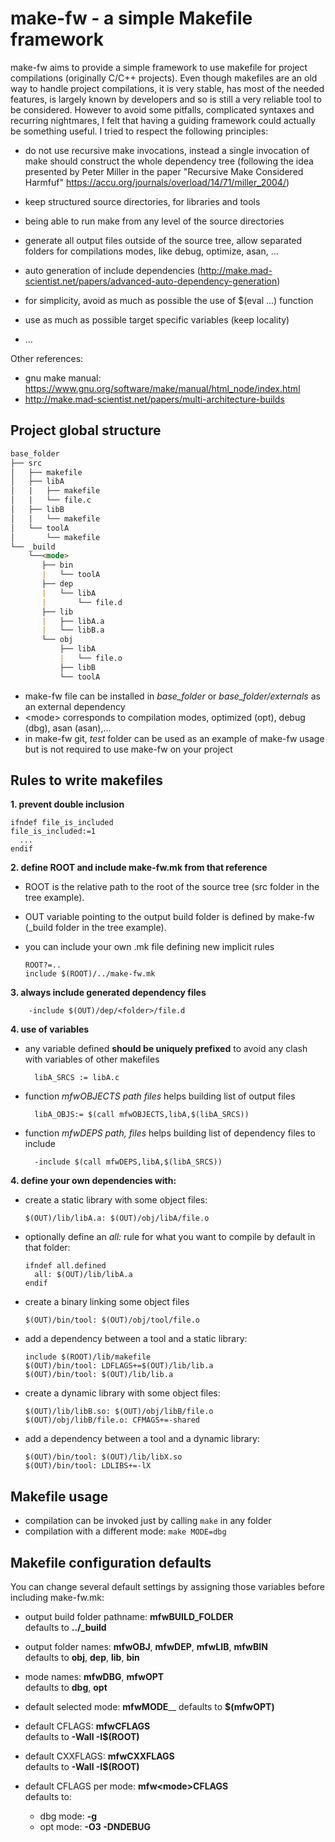 # make-fw - a simple Makefile framework

make-fw aims to provide a simple framework to use makefile for project
compilations (originally C/C++ projects). Even though makefiles are an old way
to handle project compilations, it is very stable, has most of the needed
features, is largely known by developers and so is still a very reliable tool to
be considered. However to avoid some pitfalls, complicated syntaxes and
recurring nightmares, I felt that having a guiding framework could actually be
something useful. I tried to respect the following principles:

- do not use recursive make invocations, instead a single invocation of make
  should construct the whole dependency tree (following the idea presented by
  Peter Miller in the paper "Recursive Make Considered Harmfuf"
  https://accu.org/journals/overload/14/71/miller_2004/)

- keep structured source directories, for libraries and tools

- being able to run make from any level of the source directories

- generate all output files outside of the source tree, allow separated folders
  for compilations modes, like debug, optimize, asan, ...

- auto generation of include dependencies
  (http://make.mad-scientist.net/papers/advanced-auto-dependency-generation)

- for simplicity, avoid as much as possible the use of $(eval ...) function

- use as much as possible target specific variables (keep locality)

- ...

Other references:
-  gnu make manual: https://www.gnu.org/software/make/manual/html_node/index.html
-  http://make.mad-scientist.net/papers/multi-architecture-builds




## Project global structure


```md
base_folder
├── src
│   ├── makefile
│   ├── libA
│   |   ├── makefile
│   |   └── file.c
│   ├── libB
│   |   └── makefile
│   └── toolA
│       └── makefile
└── _build
    └──<mode>
       ├── bin
       |   └── toolA
       ├── dep
       |   └── libA
       |       └── file.d
       ├── lib
       |   ├── libA.a
       |   └── libB.a
       └── obj
           ├── libA
           |   └── file.o
           ├── libB
           └── toolA
```

- make-fw file can be installed in *base_folder* or *base_folder/externals* as an external dependency
- \<mode\> corresponds to compilation modes, optimized (opt), debug (dbg), asan (asan),...
- in make-fw git, *test* folder can be used as an example of make-fw usage but is not required to use make-fw on your project


## Rules to write makefiles

**1. prevent double inclusion** 

    ifndef file_is_included
    file_is_included:=1
      ...
    endif


**2. define ROOT and include make-fw.mk from that reference**
  - ROOT is the relative path to the root of the source tree (src folder in the tree example).
  - OUT variable pointing to the output build folder is defined by make-fw (_build folder in the tree example).
  - you can include your own .mk file defining new implicit rules

        ROOT?=..
        include $(ROOT)/../make-fw.mk

**3. always include generated dependency files**

        -include $(OUT)/dep/<folder>/file.d
		
**4. use of variables**

  - any variable defined **should be uniquely prefixed** to avoid any clash with variables of other makefiles

	      libA_SRCS := libA.c

  - function *mfwOBJECTS path files* helps building list of output files
  
		  libA_OBJS:= $(call mfwOBJECTS,libA,$(libA_SRCS))
		  
  - function *mfwDEPS path, files* helps building list of dependency files to include
  
		  -include $(call mfwDEPS,libA,$(libA_SRCS))
		  		
**4. define your own dependencies with:**

  - create a static library with some object files:

        $(OUT)/lib/libA.a: $(OUT)/obj/libA/file.o

  - optionally define an *all:* rule for what you want to compile by default in that folder:
  
        ifndef all.defined
          all: $(OUT)/lib/libA.a
        endif

  - create a binary linking some object files
  
        $(OUT)/bin/tool: $(OUT)/obj/tool/file.o
	
  - add a dependency between a tool and a static library:

        include $(ROOT)/lib/makefile
        $(OUT)/bin/tool: LDFLAGS+=$(OUT)/lib/lib.a
        $(OUT)/bin/tool: $(OUT)/lib/lib.a
        
  - create a dynamic library with some object files:

        $(OUT)/lib/libB.so: $(OUT)/obj/libB/file.o
        $(OUT)/obj/libB/file.o: CFMAGS+=-shared

  - add a dependency between a tool and a dynamic library:
  
        $(OUT)/bin/tool: $(OUT)/lib/libX.so
		$(OUT)/bin/tool: LDLIBS+=-lX
		
		
## Makefile usage

- compilation can be invoked just by calling ``make`` in any folder
- compilation with a different mode: ``make MODE=dbg``

## Makefile configuration defaults

You can change several default settings by assigning those variables before
including make-fw.mk:

- output build folder pathname: **mfwBUILD_FOLDER**  
  defaults to **../_build**
  
- output folder names: **mfwOBJ**, **mfwDEP**, **mfwLIB**, **mfwBIN**  
  defaults to **obj**, **dep**, **lib**, **bin**
  
- mode names: **mfwDBG**, **mfwOPT**  
  defaults to **dbg**, **opt**
  
- default selected mode: **mfwMODE**__
  defaults to **$(mfwOPT)**
  
- default CFLAGS: **mfwCFLAGS**  
  defaults to **-Wall -I$(ROOT)**

- default CXXFLAGS: **mfwCXXFLAGS**  
  defaults to **-Wall -I$(ROOT)**
  
- default CFLAGS per mode: **mfw\<mode\>CFLAGS**  
  defaults to:
  - dbg mode: **-g**
  - opt mode: **-O3 -DNDEBUG**

